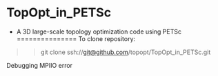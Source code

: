 TopOpt_in_PETSc
===============
 - A 3D large-scale topology optimization code using PETSc
===============
To clone repository:
>> git clone ssh://git@github.com/topopt/TopOpt_in_PETSc.git

Debugging MPIIO error


